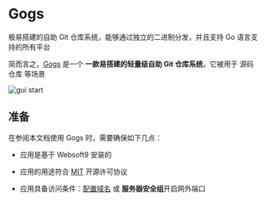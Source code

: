 # Gogs

极易搭建的自助 Git 仓库系统，能够通过独立的二进制分发，并且支持 Go 语言支持的所有平台

简而言之，[Gogs](https://gogs.io/) 是一个 **一款易搭建的轻量级自助 Git 仓库系统**，它被用于 源码仓库  等场景


![gui start](https://libs.websoft9.com/Websoft9/DocsPicture/zh/gogs/gogs-guistart-websoft9.png)


## 准备

在参阅本文档使用 Gogs 时，需要确保如下几点：

- 应用是基于 Websoft9 安装的

- 应用的用途符合 [MIT](https://opensource.org/licenses/MIT) 开源许可协议

- 应用具备访问条件：[配置域名](./guide/appsetdomain) 或 **服务器安全组**开启网外端口